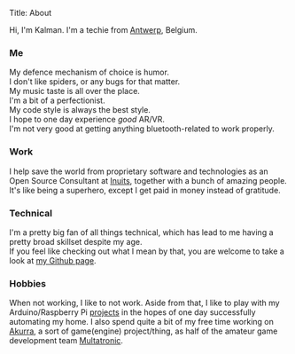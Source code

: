 Title: About

Hi, I'm Kalman. I'm a techie from [Antwerp][1], Belgium.

### Me

My defence mechanism of choice is humor.  
I don't like spiders, or any bugs for that matter.  
My music taste is all over the place.  
I'm a bit of a perfectionist.  
My code style is always the best style.  
I hope to one day experience *good* AR/VR.  
I'm not very good at getting anything bluetooth-related to work properly.

### Work

I help save the world from proprietary software and technologies as an Open Source Consultant at [Inuits][2], together with a bunch of amazing people.  
It's like being a superhero, except I get paid in money instead of gratitude.

### Technical

I'm a pretty big fan of all things technical, which has lead to me having a pretty broad skillset despite my age.  
If you feel like checking out what I mean by that, you are welcome to take a look at [my Github page][3].

### Hobbies

When not working, I like to not work. Aside from that, I like to play with my Arduino/Raspberry Pi [projects][4] in the hopes of one day successfully automating my home. I also spend quite a bit of my free time working on [Akurra][5], a sort of game(engine) project/thing, as half of the amateur game development team [Multatronic][6].

[1]: https://en.wikipedia.org/wiki/Antwerp
[2]: https://inuits.eu
[3]: https://github.com/kalmanolah
[4]: https://github.com/kalmanolah/kalmon-fw
[5]: https://github.com/multatronic/akurra
[6]: http://multatronic.com/
